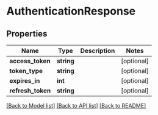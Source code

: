 # AuthenticationResponse

## Properties
Name | Type | Description | Notes
------------ | ------------- | ------------- | -------------
**access_token** | **string** |  | [optional] 
**token_type** | **string** |  | [optional] 
**expires_in** | **int** |  | [optional] 
**refresh_token** | **string** |  | [optional] 

[[Back to Model list]](../README.md#documentation-for-models) [[Back to API list]](../README.md#documentation-for-api-endpoints) [[Back to README]](../README.md)


